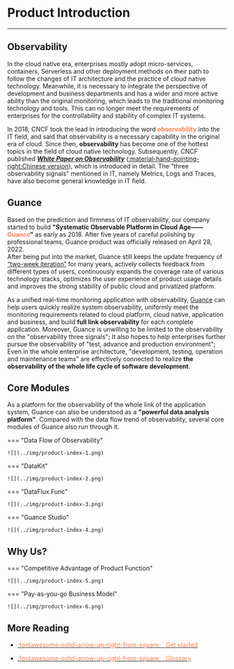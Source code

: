 # Product Introduction
---

## Observability

In the cloud native era, enterprises mostly adopt micro-services, containers, Serverless and other deployment methods on their path to follow the changes of IT architecture and the practice of cloud native technology. Meanwhile, it is necessary to integrate the perspective of development and business departments and has a wider and more active ability than the original monitoring, which leads to the traditional monitoring technology and tools. This can no longer meet the requirements of enterprises for the controllability and stability of complex IT systems.

In 2018, CNCF took the lead in introducing the word <font color="coral">**observability**</font> into the IT field, and said that observability is a necessary capability in the original era of cloud. Since then, **observability** has become one of the hottest topics in the field of cloud native technology. Subsequently, CNCF published ***[White Paper on Observability](https://github.com/cncf/tag-observability/blob/main/whitepaper.md)***
([:material-hand-pointing-right:Chinese version](https://github.com/chenmudu/tag-observability/blob/main/whitepaper-zh.md)), which is introduced in detail. The "three observability signals" mentioned in IT, namely Metrics, Logs and Traces, have also become general knowledge in IT field.


## Guance

Based on the prediction and firmness of IT observability, our company started to build **"Systematic Observable Platform in Cloud Age——<font color="coral">Guance</font>”** as early as 2018. After five years of careful polishing by professional teams, Guance product was officially released on April 28, 2022.<br/>
After being put into the market, Guance still keeps the update frequency of [“two-week iteration”](../../release-notes/index.md) for many years, actively collects feedback from different types of users, continuously expands the coverage rate of various technology stacks, optimizes the user experience of product usage details and improves the strong stability of public cloud and privatized platform.

As a unified real-time monitoring application with observability, [Guance](https://www.guance.one/) can help users quickly realize system observability, uniformly meet the monitoring requirements related to cloud platform, cloud native, application and business, and build **full link observability** for each complete application. Moreover, Guance is unwilling to be limited to the observability on the "observability three signals"; It also hopes to help enterprises further pursue the observability of "test, advance and production environment"; Even in the whole enterprise architecture, "development, testing, operation and maintenance teams" are effectively connected to realize **the observability of the whole life cycle of software development**.


## Core Modules

As a platform for the observability of the whole link of the application system, Guance can also be understood as a **"powerful data analysis platform"**. Compared with the data flow trend of observability, several core modules of Guance also run through it.


<div class="grid" markdown>

=== "Data Flow of Observability"

    ![](../img/product-index-1.png)

=== "DataKit"

    ![](../img/product-index-2.png)

=== "DataFlux Func"

    ![](../img/product-index-3.png)

=== "Guance Studio"

    ![](../img/product-index-4.png)
    

</div>



## Why Us?


<div class="grid" markdown>

=== "Competitive Advantage of Product Function"

    ![](../img/product-index-5.png)

=== "Pay-as-you-go Business Model"

    ![](../img/product-index-6.png)

</div>


## More Reading


<div class="grid cards" markdown>

- [<font color="coral"> :fontawesome-solid-arrow-up-right-from-square: &nbsp; Get started</font>](../getting-guance.md)

</div>


<div class="grid cards" markdown>

- [<font color="coral"> :fontawesome-solid-arrow-up-right-from-square: &nbsp; Glossary</font>](./glossary.md)

</div>
